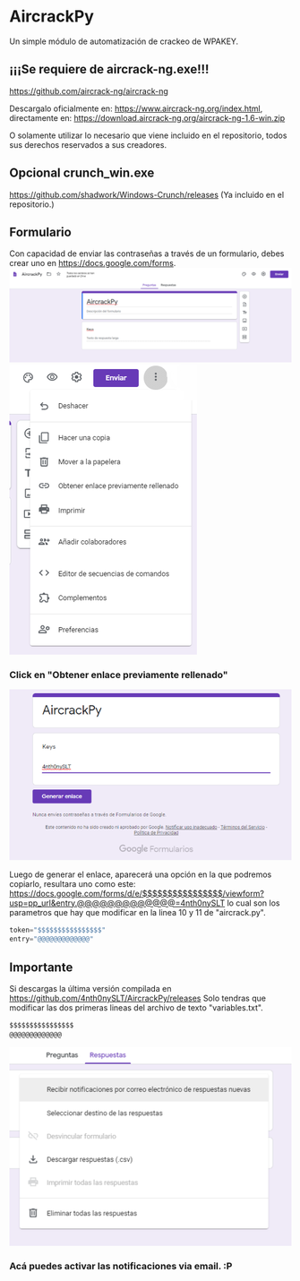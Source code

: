 # AircrackPy

Un simple módulo de automatización de crackeo de WPAKEY.

## ¡¡¡Se requiere de aircrack-ng.exe!!!
https://github.com/aircrack-ng/aircrack-ng

Descargalo oficialmente en: https://www.aircrack-ng.org/index.html, directamente en: https://download.aircrack-ng.org/aircrack-ng-1.6-win.zip

O solamente utilizar lo necesario que viene incluido en el repositorio, todos sus derechos reservados a sus creadores.

## Opcional crunch_win.exe
https://github.com/shadwork/Windows-Crunch/releases (Ya incluido en el repositorio.)

## Formulario
Con capacidad de enviar las contraseñas a través de un formulario, debes crear uno en https://docs.google.com/forms.
![HOLA](https://raw.githubusercontent.com/4nth0nySLT/AircrackPy/master/1.png)
![HOLA](https://raw.githubusercontent.com/4nth0nySLT/AircrackPy/master/2.png)
### Click en "Obtener enlace previamente rellenado"
![HOLA](https://raw.githubusercontent.com/4nth0nySLT/AircrackPy/master/3.png)


Luego de generar el enlace, aparecerá una opción en la que podremos copiarlo, resultara uno como este:
https://docs.google.com/forms/d/e/$$$$$$$$$$$$$$$$/viewform?usp=pp_url&entry.@@@@@@@@@@@@@=4nth0nySLT
lo cual son los parametros que hay que modificar en la linea 10 y 11 de "aircrack.py".

```python
token="$$$$$$$$$$$$$$$$"
entry="@@@@@@@@@@@@@"
```

## Importante
Si descargas la última versión compilada en https://github.com/4nth0nySLT/AircrackPy/releases
Solo tendras que modificar las dos primeras lineas del archivo de texto "variables.txt".
```txt
$$$$$$$$$$$$$$$$
@@@@@@@@@@@@@
```

![HOLA](https://raw.githubusercontent.com/4nth0nySLT/AircrackPy/master/4.png)
### Acá puedes activar las notificaciones via email. :P
